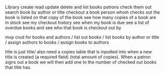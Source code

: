 Library
create read update delete and list books
patrons check them out
search book by author or title
checkout a book
    person whom checks out the book is listed on that copy of the book
see how many copies of a book are in stock
see my checkout history
see when my book is due
see a list of overdue books and see who that book is checkout out by

mvp
crud for books and authors
/
list out books
/
list books by author or title
/
assign authors to books
/
assign books to authors



title is just title/ also need a copies table that is inputted into when a new title is created (a required field) (total amount of copies). When a patron signs out a book we will then add one to the number of checked out books that title has.
